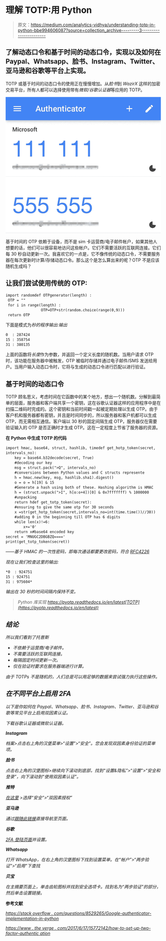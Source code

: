 # 理解 TOTP:用 Python

> 原文：<https://medium.com/analytics-vidhya/understanding-totp-in-python-bbe994606087?source=collection_archive---------3----------------------->

## 了解动态口令和基于时间的动态口令，实现以及如何在 Paypal、Whatsapp、脸书、Instagram、Twitter、亚马逊和谷歌等平台上实现。

TOTP 或基于时间的动态口令的使用正在慢慢增加。从*脸书*到 *WazirX* 这样的加密交易平台，所有人都可以选择使用带有*微软/谷歌认证器*等应用的 TOTP。

![](img/145216a903495db5da9c5438280546e8.png)

基于时间的 OTP 依赖于设备，而不是 sim 卡运营商/电子邮件帐户，如果其他人想要的话，他们可以很容易地访问这些帐户。它们不需要活跃的互联网连接。它们每 30 秒自动更新一次。我喜欢它的一点是，它不像传统的动态口令，不需要服务器在每次更新时计算/存储动态口令。那么这个是怎么算出来的呢？OTP 不是应该随机生成吗？

## 让我们尝试使用传统的 OTP:

```
import randomdef OTPgenerator(length) :
 OTP = ""
 for i in range(length) :
                OTP=OTP+str(random.choice(range(0,9)))
 return OTP
```

下面是模式为*秒的程序输出:输出*

```
0  : 287424
15 : 358754
31 : 380135
```

上面的函数将*长度*作为参数，并返回一个定义长度的随机数。当用户请求 OTP 时，该功能在服务器中被触发，OTP 被临时存储并通过电子邮件/SMS 发送给用户。当用户输入动态口令时，它将与生成的动态口令进行匹配以进行验证。

## 基于时间的动态口令

TOTP 顾名思义，考虑时间在它函数中的某个地方，想出一个随机数。分解到最简单的层面，服务器和客户端共享一个密钥，这在谷歌认证器这样的应用程序中是在扫描二维码时完成的。这个密钥和当前时间戳一起被定期处理以生成 OTP。由于客户机和服务器都有密钥，并且是时间同步的，所以服务器和客户机都可以生成 OTP，而无需相互通信。客户端以 30 秒的固定间隔生成 OTP，服务器仅在需要验证输入的 OTP 是否正确时才生成 OTP。这在一定程度上节省了服务器的资源。

**在 Python 中生成 TOTP 的代码**

```
import hmac, base64, struct, hashlib, timedef get_hotp_token(secret, intervals_no):
    key = base64.b32decode(secret, True)
    #decoding our key
    msg = struct.pack(">Q", intervals_no)
    #conversions between Python values and C structs represente
    h = hmac.new(key, msg, hashlib.sha1).digest()
    o = o = h[19] & 15
    #Generate a hash using both of these. Hashing algorithm is HMAC
    h = (struct.unpack(">I", h[o:o+4])[0] & 0x7fffffff) % 1000000
    #unpacking
    return hdef get_totp_token(secret):
    #ensuring to give the same otp for 30 seconds
    x =str(get_hotp_token(secret,intervals_no=int(time.time())//30))
    #adding 0 in the beginning till OTP has 6 digits
    while len(x)!=6:
        x+='0'
    return x#base64 encoded key
secret = 'MNUGC2DBGBZQ===='
print(get_totp_token(secret))
```

**——基于 HMAC 的一次性密码，即每次通话都要更改密码，符合* [*RFC4226*](http://tools.ietf.org/html/rfc4226)*

*现在让我们检查这里的输出:*

```
*0  : 924751
15 : 924751
31 : 975604*
```

*输出在 30 秒的时间间隔内保持不变。*

> *Python 库实现 https://pyotp.readthedocs.io/en/latest[TOTP](https://pyotp.readthedocs.io/en/latest)*

## *结论*

*所以我们看到了托普斯*

*   *不依赖于运营商/电子邮件。*
*   *不需要活跃的互联网连接。*
*   *每隔固定时间更新一次。*
*   *仅在验证时要求在服务器端进行计算。*

*由于 TOTPs 不是随机的，人们总是可以用足够的数据来尝试强力执行这些操作。*

## *在不同平台上启用 2FA*

*以下是你如何在 Paypal、Whatsapp、脸书、Instagram、Twitter、亚马逊和谷歌等常见平台上启用双因素认证。*

*下载谷歌认证器或微软认证器。*

***Instagram***

*档案>点击右上角的汉堡菜单>“设置”>“安全”。您会发现双因素身份验证的菜单项。*

***脸书***

*点击右上角的汉堡图标>继续向下滚动到底部，找到“设置&隐私”>“设置”>“安全和登录”，向下滚动到“使用双因素认证”。*

***推特***

*[在这里](https://twitter.com/settings/account) >选择“安全”>“双因素授权”*

***亚马逊***

*通过[跟随此链接](https://www.amazon.com/a/settings/approval?ots=1&tag=theverge02-20&ascsubtag=[]vg[e]15536183[r]google.com[t]w[d]D)直接导航至页面。*

***谷歌***

*[2FA 登陆页面](https://www.google.com/landing/2step/)并设置。*

***Whatsapp***

*打开 WhatsApp，在右上角的汉堡图标下找到设置菜单。在“帐户”>“两步验证”>“启用”下查找*

***贝宝***

*在主摘要页面上，单击齿轮图标并找到安全选项卡。找到名为“两步验证”的部分，然后单击设置链接。*

**参考文献**

*[https://stack overflow . com/questions/8529265/Google-authenticator-implementation-in-python](https://stackoverflow.com/questions/8529265/google-authenticator-implementation-in-python)*

*[https://www . the verge . com/2017/6/17/15772142/how-to-set-up-two-factor-authentic ation](https://www.theverge.com/2017/6/17/15772142/how-to-set-up-two-factor-authentication)*